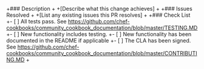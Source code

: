  +### Description
+
+[Describe what this change achieves]
+
+### Issues Resolved
+
+[List any existing issues this PR resolves]
+
+### Check List
+- [ ] All tests pass. See https://github.com/chef-cookbooks/community_cookbook_documentation/blob/master/TESTING.MD
+- [ ] New functionality includes testing.
+- [ ] New functionality has been documented in the README if applicable
+- [ ] The CLA has been signed. See https://github.com/chef-cookbooks/community_cookbook_documentation/blob/master/CONTRIBUTING.MD
+
